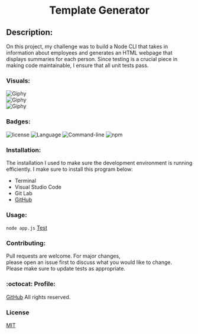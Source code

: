 
<h1 align="center"> Template Generator</h1>


## Description:
On this project, my challenge was to build a Node CLI that takes in information about employees and generates an HTML webpage that displays summaries for each person. Since testing is a crucial piece in making code maintainable, I ensure that all unit tests pass.

### Visuals:
![Giphy](Develop/output/generate.gif)<br>
![Giphy](Develop/output/giphy_app.gif)<br>
![Giphy](Develop/output/Test.gif)<br>


### Badges:
![license](https://img.shields.io/badge/license-MIT-blue.svg)
![Language](https://img.shields.io/badge/Languages-HTML,CSS,Jquery,Nodes-violet.svg)
![Command-line](https://img.shields.io/badge/Command-line-blueviolet.svg)
![npm](https://img.shields.io/badge/npm-red.svg)

### Installation:

The installation I used to make sure the development environment is running efficiently. I make sure to install this program below:

* Terminal
* Visual Studio Code
* Git Lab
* [GitHub](https://github.com/adpir/Template_Generator)



### Usage:
```node app.js```
[Test](https://drive.google.com/file/d/1by8STVkO-QmqVjUmhqApu4m6RJNaIIE7/view?usp=sharing)




### Contributing:
Pull requests are welcome. For major changes,<br>
please open an issue first to discuss what you would like to change.<br>
Please make sure to update tests as appropriate.

### :octocat: Profile:

[GitHub](https://github.com/adpir?tab=repositories) All rights reserved.

### License
[MIT](https://github.com/adpir/Template_Generator/blob/main/LICENSE) 

